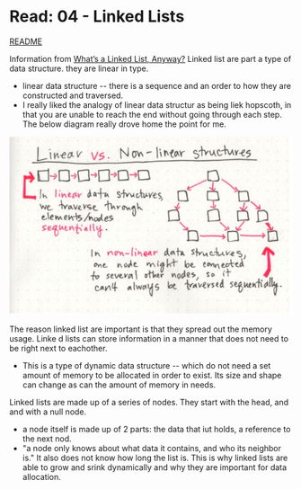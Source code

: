 # Read: 04 - Linked Lists


[README](/README.md)

Information from [What’s a Linked List, Anyway?](https://medium.com/basecs/whats-a-linked-list-anyway-part-1-d8b7e6508b9d)
Linked list are part a type of data structure. they are linear in type. 
- linear data structure -- there is a sequence and an order to how they are constructed and traversed. 
- I really liked the analogy of linear data structur as being liek hopscoth, in that you are unable to reach the end without going through each step. The below diagram really drove home the point for me.

![](img/Linear-vs-nonlinear-struct.png)


The reason linked list are important is that they spread out the memory usage. Linke d lists can store information in a manner that does not need to be right next to eachother. 
- This is a type of dynamic data structure -- which do not need a set amount of memory to be allocated in order to exist. Its size and shape can change as can the amount of memory in needs.



Linked lists are made up of a series of nodes. They start with the head, and and with a null node. 
- a node itself is made up of 2 parts: the data that iut holds, a reference to the next nod. 
- "a node only knows about what data it contains, and who its neighbor is." It also does not know how long the list is. This is why linked lists are able to grow and srink dynamically and why they are important for data allocation.

